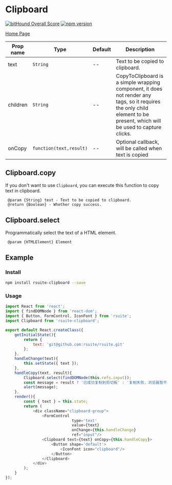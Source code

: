 #  Clipboard
[![bitHound Overall Score](https://www.bithound.io/github/rsuite/rsuite-clipboard/badges/score.svg)](https://www.bithound.io/github/rsuite/rsuite-clipboard)
[![npm version](https://badge.fury.io/js/rsuite-clipboard.svg)](https://badge.fury.io/js/rsuite-clipboard)

[Home Page](hrrp://rsuite.github.io/rsuite-clipboard)

|Prop name|Type|Default|Description|
|---|---|---|---|
|text|`String`|--|Text to be copied to clipboard.|
|children|`String`|--|CopyToClipboard is a simple wrapping component, it does not render any tags, so it requires the only child element to be present, which will be used to capture clicks.|
|onCopy|`function(text,result)`|--|Optional callback, will be called when text is copied|

## Clipboard.copy
If you don't want to use `Clipboard`, you can execute this function to copy text in clipboard.
```
 @param {String} text - Text to be copied to clipboard. 
 @return {Boolean} - Whether copy success.
```

##  Clipboard.select
Programmatically select the text of a HTML element.
```
 @param {HTMLElement} Element
```

## Example

### Install
```bash
npm install rsuite-clipboard --save
```
### Usage
```javascript
import React from 'react';
import { findDOMNode } from 'react-dom';
import { Button, FormControl, IconFont } from 'rsuite';
import Clipboard from 'rsuite-clipboard';

export default React.createClass({
    getInitialState(){
        return {
            text: 'git@github.com:rsuite/rsuite.git'
        };
    },
    handleChange(text){
        this.setState({ text });
    },
    handleCopy(text, result){
        Clipboard.select(findDOMNode(this.refs.input));
        const message = result ? '已成功复制到剪切板' : '复制失败，浏览器暂不支持此功能';
        alert(message);
    },
    render(){
        const { text } = this.state;
        return (
            <div className="clipboard-group">
                <FormControl 
                             type='text' 
                             value={text} 
                             onChange={this.handleChange} 
                             ref="input"/>
                <Clipboard text={text} onCopy={this.handleCopy}>
                    <Button shape='default'>
                        <IconFont icon="clipboard"/>
                    </Button>
                </Clipboard>
            </div>
        );
    }
});
```


